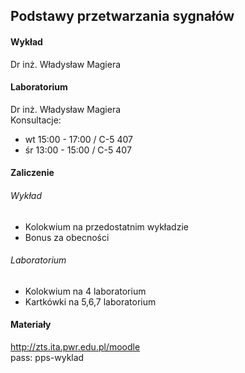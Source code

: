 ## Podstawy przetwarzania sygnałów

#### Wykład
Dr inż. Władysław Magiera

#### Laboratorium
Dr inż. Władysław Magiera  
Konsultacje:
* wt 15:00 - 17:00 / C-5 407
* śr 13:00 - 15:00 / C-5 407

#### Zaliczenie
###### Wykład
* Kolokwium na przedostatnim wykładzie
* Bonus za obecności

###### Laboratorium
* Kolokwium na 4 laboratorium
* Kartkówki na 5,6,7 laboratorium

#### Materiały
http://zts.ita.pwr.edu.pl/moodle  
pass: pps-wyklad
